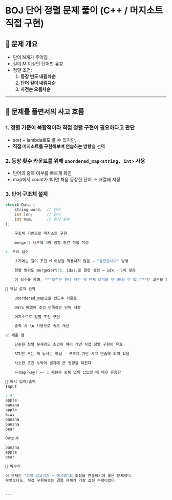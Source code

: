 # BOJ 단어 정렬 문제 풀이 (C++ / 머지소트 직접 구현)

## 📌 문제 개요

- 단어 N개가 주어짐
- 길이 M 이상인 단어만 유효
- 정렬 조건:
  1. **등장 빈도 내림차순**
  2. **단어 길이 내림차순**
  3. **사전순 오름차순**

---

## 🧠 문제를 풀면서의 사고 흐름

### 1. 정렬 기준이 복합적이라 직접 정렬 구현이 필요하다고 판단
- sort + lambda로도 풀 수 있지만,
- **직접 머지소트를 구현해보며 연습하는 방향**을 선택

### 2. 등장 횟수 카운트를 위해 `unordered_map<string, int>` 사용
- 단어의 중복 여부를 빠르게 확인
- map에서 count가 1이면 처음 등장한 단어 → 배열에 저장

### 3. 단어 구조체 설계
```cpp
struct Data {
    string word;  // 단어
    int len;      // 길이
    int num;      // 등장 횟수
};

    구조체 기반으로 머지소트 구현

    merge() 내부에 3중 정렬 조건 직접 작성

4. 주요 실수

    초기에는 길이 조건 M 이상을 적용하지 않음 → "틀렸습니다" 발생

    정렬 범위도 mergeSort(0, idx);로 잘못 설정 → idx - 1이 맞음

    이 실수를 통해, **"조건문 하나 빠진 게 전체 로직을 무너뜨릴 수 있다"**는 교훈을 얻음

🚀 핵심 로직 요약

    unordered_map으로 빈도수 카운트

    Data 배열에 조건 만족하는 단어 저장

    머지소트로 정렬 조건 구현

    출력 시 \n 사용으로 속도 개선

📈 배운 점

    단순한 정렬 문제라도 조건이 여러 개면 직접 정렬 구현이 유효

    STL만 쓰는 게 능사는 아님 — 구조체 기반 사고 연습에 의미 있음

    사소한 조건 누락이 결과에 큰 영향을 미친다

    ++map[key] == 1 패턴은 중복 없이 삽입할 때 매우 유용함

🧪 예시 입력/출력
Input

7 4
apple
banana
apple
kiwi
banana
banana
pear

Output

banana
apple
pear

💬 마무리

이 문제는 "정렬 알고리즘 + 해시맵"의 조합을 연습하기에 좋은 문제였다.
무엇보다도, 직접 구현해보는 경험 자체가 가장 값진 수확이었다.


---

